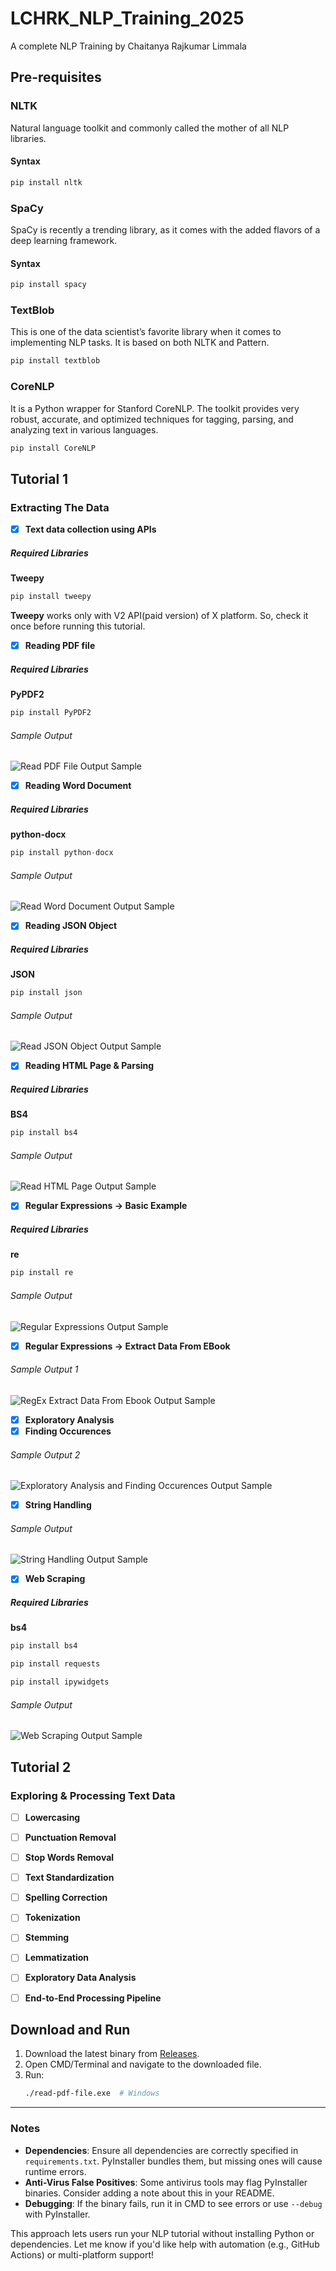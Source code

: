 # LCHRK_NLP_Training_2025
 A complete NLP Training by Chaitanya Rajkumar Limmala

## Pre-requisites

### NLTK
Natural language toolkit and commonly called the mother of all 
NLP libraries.
#### Syntax
```python
pip install nltk
```

### SpaCy
SpaCy is recently a trending library, as it comes with the added 
flavors of a deep learning framework.
#### Syntax
```python
pip install spacy
```

### TextBlob
This is one of the data scientist’s favorite library when it 
comes to implementing NLP tasks. It is based on both NLTK and Pattern.
```python
pip install textblob
```

### CoreNLP
It is a Python wrapper for Stanford CoreNLP. The toolkit 
provides very robust, accurate, and optimized techniques for tagging, 
parsing, and analyzing text in various languages.
```python
pip install CoreNLP
```

## Tutorial 1
### Extracting The Data
- [x] **Text data collection using APIs**
##### Required Libraries
**Tweepy**
```python
pip install tweepy
```
**Tweepy** works only with V2 API(paid version) of X platform. So, check it once before running this tutorial.

- [x] **Reading PDF file**
##### Required Libraries
**PyPDF2**
```python
pip install PyPDF2
```
###### Sample Output
![Read PDF File Output Sample](https://github.com/lchrk241721/LCHRK_NLP_Training_2025/blob/main/Results%20Area/read-pdf-file-output.png)

- [x] **Reading Word Document**
##### Required Libraries
**python-docx**
```python
pip install python-docx
```
###### Sample Output
![Read Word Document Output Sample](https://github.com/lchrk241721/LCHRK_NLP_Training_2025/blob/main/Results%20Area/read-word-document-output.png)

- [x] **Reading JSON Object**
##### Required Libraries
**JSON**
```python
pip install json
```
###### Sample Output
![Read JSON Object Output Sample](https://github.com/lchrk241721/LCHRK_NLP_Training_2025/blob/main/Results%20Area/read-json-output.png)

- [x] **Reading HTML Page & Parsing**
##### Required Libraries
**BS4**
```python
pip install bs4
```
###### Sample Output
![Read HTML Page Output Sample](https://github.com/lchrk241721/LCHRK_NLP_Training_2025/blob/main/Results%20Area/read-html-page-parse-output.png)

- [x] **Regular Expressions -> Basic Example**
##### Required Libraries
**re**
```python
pip install re
```
###### Sample Output
![Regular Expressions Output Sample](https://github.com/lchrk241721/LCHRK_NLP_Training_2025/blob/main/Results%20Area/regex-example-output.png)

- [x] **Regular Expressions -> Extract Data From EBook**
###### Sample Output 1
![RegEx Extract Data From Ebook Output Sample](https://github.com/lchrk241721/LCHRK_NLP_Training_2025/blob/main/Results%20Area/regex-extract-data-from-ebook-output.png)
- [x] **Exploratory Analysis**
- [x] **Finding Occurences**
###### Sample Output 2
![Exploratory Analysis and Finding Occurences Output Sample](https://github.com/lchrk241721/LCHRK_NLP_Training_2025/blob/main/Results%20Area/regex-extract-data-from-ebook-expl-analysis-finding-occurences-output.png)

- [x] **String Handling**

###### Sample Output
![String Handling Output Sample](https://github.com/lchrk241721/LCHRK_NLP_Training_2025/blob/main/Results%20Area/string-handling-output.png)

- [x] **Web Scraping**
##### Required Libraries
**bs4**
```python
pip install bs4
```
```python
pip install requests
```
```python
pip install ipywidgets
```
###### Sample Output
![Web Scraping Output Sample](https://github.com/lchrk241721/LCHRK_NLP_Training_2025/blob/main/Results%20Area/web-scraping-output.png)
## Tutorial 2
### Exploring & Processing Text Data
- [ ] **Lowercasing**

- [ ] **Punctuation Removal**

- [ ] **Stop Words Removal**

- [ ] **Text Standardization**

- [ ] **Spelling Correction**

- [ ] **Tokenization**

- [ ] **Stemming**

- [ ] **Lemmatization**

- [ ] **Exploratory Data Analysis**

- [ ] **End-to-End Processing Pipeline**


## Download and Run
1. Download the latest binary from [Releases](https://github.com/lchrk241721/LCHRK_NLP_Training_2025/releases).
2. Open CMD/Terminal and navigate to the downloaded file.
3. Run:
   ```bash
   ./read-pdf-file.exe  # Windows
   ```


---

### **Notes**
- **Dependencies**: Ensure all dependencies are correctly specified in `requirements.txt`. PyInstaller bundles them, but missing ones will cause runtime errors.
- **Anti-Virus False Positives**: Some antivirus tools may flag PyInstaller binaries. Consider adding a note about this in your README.
- **Debugging**: If the binary fails, run it in CMD to see errors or use `--debug` with PyInstaller.

This approach lets users run your NLP tutorial without installing Python or dependencies. Let me know if you'd like help with automation (e.g., GitHub Actions) or multi-platform support!